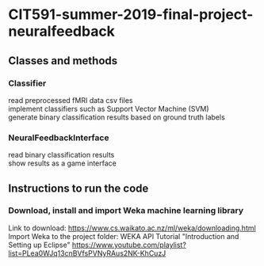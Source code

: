 # CIT591-summer-2019-final-project-neuralfeedback

## Classes and methods
### Classifier
read preprocessed fMRI data csv files\
implement classifiers such as Support Vector Machine (SVM)\
generate binary classification results based on ground truth labels 

### NeuralFeedbackInterface
read binary classification results\
show results as a game interface

## Instructions to run the code 
### Download, install and import Weka machine learning library
Link to download: https://www.cs.waikato.ac.nz/ml/weka/downloading.html \
Import Weka to the project folder: WEKA API Tutorial "Introduction and Setting up Eclipse" https://www.youtube.com/playlist?list=PLea0WJq13cnBVfsPVNyRAus2NK-KhCuzJ

